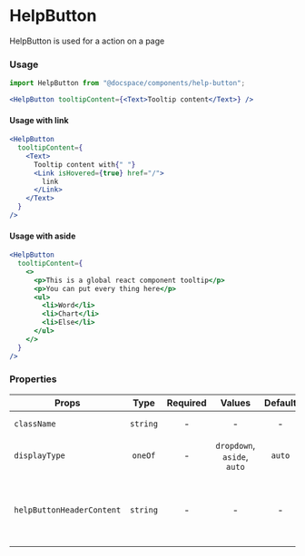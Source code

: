 # HelpButton

HelpButton is used for a action on a page

### Usage

```js
import HelpButton from "@docspace/components/help-button";
```

```jsx
<HelpButton tooltipContent={<Text>Tooltip content</Text>} />
```

#### Usage with link

```jsx
<HelpButton
  tooltipContent={
    <Text>
      Tooltip content with{" "}
      <Link isHovered={true} href="/">
        link
      </Link>
    </Text>
  }
/>
```

#### Usage with aside

```jsx
<HelpButton
  tooltipContent={
    <>
      <p>This is a global react component tooltip</p>
      <p>You can put every thing here</p>
      <ul>
        <li>Word</li>
        <li>Chart</li>
        <li>Else</li>
      </ul>
    </>
  }
/>
```

### Properties

| Props                     |   Type   | Required |           Values            | Default | Description                                      |
| ------------------------- | :------: | :------: | :-------------------------: | :-----: | ------------------------------------------------ |
| `className`               | `string` |    -     |              -              |    -    | Accepts class                                    |
| `displayType`             | `oneOf`  |    -     | `dropdown`, `aside`, `auto` | `auto`  | Tooltip display type                             |
| `helpButtonHeaderContent` | `string` |    -     |              -              |    -    | Tooltip header content (tooltip opened in aside) |  | `id` | `string` | - | - | - | Accepts id |
